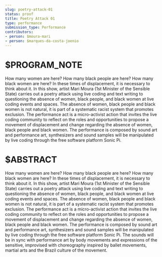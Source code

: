 ```yaml
---
slug: poetry-attack-01
status: proof
title: Poetry Attack 01
type: performance
submission_type: Performance
contributors:
- person: $moura-mari
- person: $marques-da-costa-joenio
---
```


# $PROGRAM_NOTE

How many women are here? How many black people are here? How many black women
are here? In these times of displacement, it is necessary to think about it. In this show, artist Mari Moura (1st Minister of the Sensible State) carries out a poetry attack using live coding and text writing to questioning the absence of women, black people, and black women at live coding events and spaces. The absence of women, black people and black women is not natural, it is part of a systematic racist system that promotes exclusion. The performance act is a micro-activist action that invites the live coding community to reflect on the roles and opportunities to propose a movement of displacement and change regarding the absence of women, black people and black women. The performance is composed by sound art and performance art, synthesizers and sound samples will be manipulated by live coding through the free software platform Sonic Pi.

# $ABSTRACT

How many women are here? How many black people are here? How many black women are here? In these times of displacement, it is necessary to think about it. In this show, artist Mari Moura (1st Minister of the Sensible State) carries out a poetry attack using live coding and text writing to questioning the absence of women, black people, and black women at live coding events and spaces. The absence of women, black people and black women is not natural, it is part of a systematic racist system that promotes exclusion. The performance act is a micro-activist action that invites the live coding community to reflect on the roles and opportunities to propose a movement of displacement and change regarding the absence of women, black people and black women. The performance is composed by sound art and performance art, synthesizers and sound samples will be manipulated by live coding through the free software platform Sonic Pi. The sounds will be in sync with performance art by body movements and expressions of the sensitive, improvised with choreography inspired by ballet movements, martial arts and the Brazil culture of the movement.
